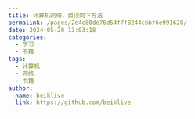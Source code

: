 ```yaml
---
title: 计算机网络，自顶向下方法
permalink: /pages/2e4c80de76d54f7f8244cbbf6e991628/
date: 2024-05-20 13:03:18
categories:
  - 学习
  - 书籍
tags:
  - 计算机
  - 网络
  - 书籍
author:
  name: beiklive
  link: https://github.com/beiklive
---
```


